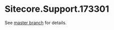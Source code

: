 # Sitecore.Support.173301

See [master branch](https://github.com/sitecoresupport/Sitecore.Support.173301) for details.